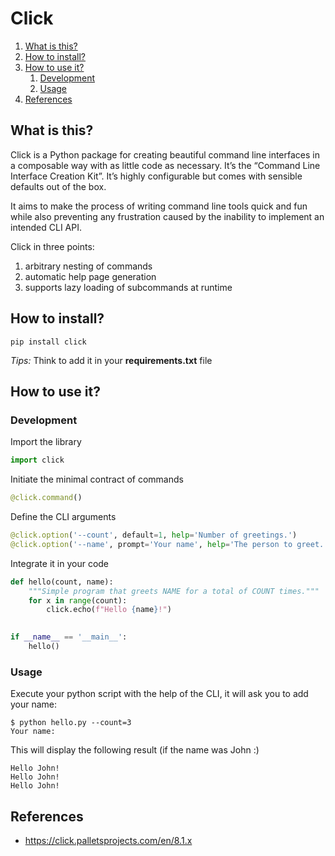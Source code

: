 # Click

1. [What is this?](#What-is-this?)
2. [How to install?](#How-to-install?)
3. [How to use it?](#How-to-use-it?)
    1. [Development](#Development)
    2. [Usage](#Usage)
4. [References](#References)

## What is this?

Click is a Python package for creating beautiful command line interfaces in a composable way with as little code as
necessary. It’s the “Command Line Interface Creation Kit”. It’s highly configurable but comes with sensible defaults out
of the box.

It aims to make the process of writing command line tools quick and fun while also preventing any frustration caused by
the inability to implement an intended CLI API.

Click in three points:

1. arbitrary nesting of commands
2. automatic help page generation
3. supports lazy loading of subcommands at runtime

## How to install?

````shell
pip install click
````

_Tips:_ Think to add it in your **requirements.txt** file

## How to use it?

### Development

Import the library

````python 
import click 
````

Initiate the minimal contract of commands

````python 
@click.command() 
````

Define the CLI arguments

````python
@click.option('--count', default=1, help='Number of greetings.')
@click.option('--name', prompt='Your name', help='The person to greet.')
````

Integrate it in your code

````python
def hello(count, name):
    """Simple program that greets NAME for a total of COUNT times."""
    for x in range(count):
        click.echo(f"Hello {name}!")

        
if __name__ == '__main__':
    hello()
````

### Usage

Execute your python script with the help of the CLI, it will ask you to add your name:

````shell
$ python hello.py --count=3
Your name: 
````

This will display the following result (if the name was John :)

````text
Hello John!
Hello John!
Hello John!
````

## References

- https://click.palletsprojects.com/en/8.1.x
